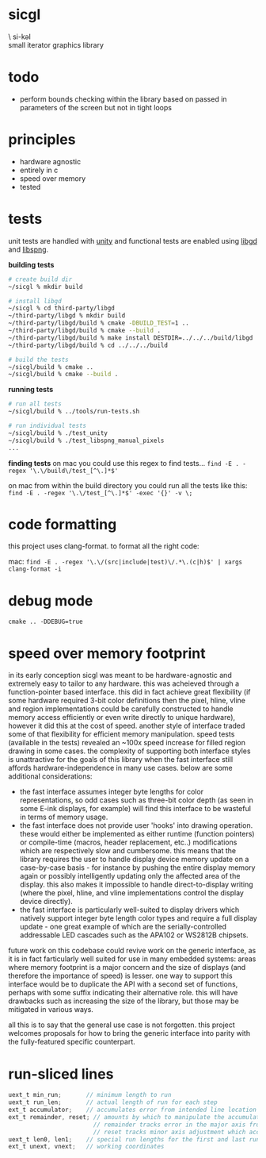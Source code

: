 # sicgl
\ si-kəl \
small iterator graphics library

# todo

* perform bounds checking within the library based on 
  passed in parameters of the screen but not in tight loops

# principles

* hardware agnostic
* entirely in c
* speed over memory
* tested

# tests
unit tests are handled with [unity](https://github.com/ThrowTheSwitch/Unity) and functional tests are enabled using [libgd](https://github.com/libgd/libgd) and [libspng](https://github.com/randy408/libspng).

**building tests**
``` sh
# create build dir
~/sicgl % mkdir build

# install libgd
~/sicgl % cd third-party/libgd
~/third-party/libgd % mkdir build
~/third-party/libgd/build % cmake -DBUILD_TEST=1 ..
~/third-party/libgd/build % cmake --build .
~/third-party/libgd/build % make install DESTDIR=../../../build/libgd
~/third-party/libgd/build % cd ../../../build

# build the tests
~/sicgl/build % cmake ..
~/sicgl/build % cmake --build .
```

**running tests**
``` sh
# run all tests
~/sicgl/build % ../tools/run-tests.sh

# run individual tests
~/sicgl/build % ./test_unity
~/sicgl/build % ./test_libspng_manual_pixels
...
```

**finding tests**
on mac you could use this regex to find tests...
```find -E . -regex '\.\/build\/test_[^\.]*$'```

on mac from within the build directory you could run all the tests like this:
```find -E . -regex '\.\/test_[^\.]*$' -exec '{}' -v \;```

# code formatting
this project uses clang-format. to format all the right code:

mac: ```find -E . -regex '\.\/(src|include|test)\/.*\.(c|h)$' | xargs clang-format -i```

# debug mode
```cmake .. -DDEBUG=true```

# speed over memory footprint
in its early conception sicgl was meant to be hardware-agnostic and extremely
easy to tailor to any hardware. this was acheieved through a function-pointer
based interface. this did in fact achieve great flexibility (if some hardware
required 3-bit color definitions then the pixel, hline, vline and region
implementations could be carefully constructed to handle memory access 
efficiently or even write directly to unique hardware), however it did this at
the cost of speed. another style of interface traded some of that flexibility
for efficient memory manipulation. speed tests (available in the tests) revealed
an ~100x speed increase for filled region drawing in some cases. the complexity
of supporting both interface styles is unattractive for the goals of this
library when the fast interface still affords hardware-independence in many
use cases. below are some additional considerations:

* the fast interface assumes integer byte lengths for color representations, so
odd cases such as three-bit color depth (as seen in some E-ink displays, for 
example) will find this interface to be wasteful in terms of memory usage.
* the fast interface does not provide user 'hooks' into drawing operation. these
would either be implemented as either runtime (function pointers) or compile-time
(macros, header replacement, etc..) modifications which are respectively slow and
cumbersome. this means that the library requires the user to handle display
device memory update on a case-by-case basis - for instance by pushing the entire
display memory again or possibly intelligently updating only the affected area of
the display. this also makes it impossible to handle direct-to-display writing
(where the pixel, hline, and vline implementations control the display device
directly).
* the fast interface is particularly well-suited to display drivers which natively
support integer byte length color types and require a full display update - one
great example of which are the serially-controlled addressable LED cascades such
as the APA102 or WS2812B chipsets.

future work on this codebase could revive work on the generic interface, as it is
in fact farticularly well suited for use in many embedded systems: areas where
memory footprint is a major concern and the size of displays (and therefore the
importance of speed) is lesser. one way to support this interface would be to
duplicate the API with a second set of functions, perhaps with some suffix
indicating their alternative role. this will have drawbacks such as increasing the
size of the library, but those may be mitigated in various ways.

all this is to say that the general use case is not forgotten. this project
welcomes proposals for how to bring the generic interface into parity with the
fully-featured specific counterpart.

# run-sliced lines

```c
uext_t min_run;       // minimum length to run
uext_t run_len;       // actual length of run for each step
ext_t accumulator;    // accumulates error from intended line location
ext_t remainder, reset; // amounts by which to manipulate the accumulator
                        // remainder tracks error in the major axis from having to choose an integer number of steps
                        // reset tracks minor axis adjustment which accounts for the cumulative movement in the major axis
uext_t len0, len1;    // special run lengths for the first and last runs
ext_t unext, vnext;   // working coordinates
```
